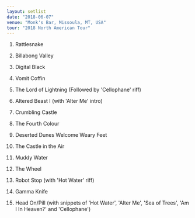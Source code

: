 ```yaml
---
layout: setlist
date: "2018-06-07"
venue: "Monk's Bar, Missoula, MT, USA"
tour: "2018 North American Tour"
---
```



 1. Rattlesnake

 2. Billabong Valley

 3. Digital Black

 4. Vomit Coffin

 5. The Lord of Lightning
    (Followed by 'Cellophane' riff)

 6. Altered Beast I
    (with 'Alter Me' intro)

 7. Crumbling Castle

 8. The Fourth Colour

 9. Deserted Dunes Welcome Weary Feet

10. The Castle in the Air

11. Muddy Water

12. The Wheel

13. Robot Stop
    (with 'Hot Water' riff)

14. Gamma Knife

15. Head On/Pill
    (with snippets of 'Hot Water', 'Alter Me', 'Sea of
    Trees', 'Am I In Heaven?' and 'Cellophane')
